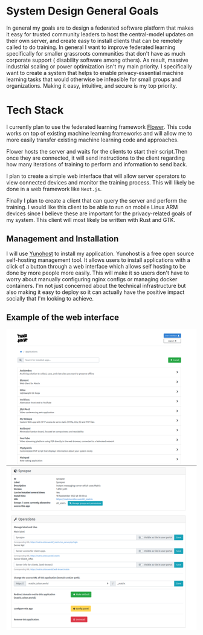 # System Design General Goals

In general my goals are to design a federated software platform that makes it easy for trusted community leaders to host the central-model updates on their own server, and create easy to install clients that can be remotely called to do training. In general I want to improve federated learning specifically for smaller grassroots communities that don't have as much corporate support ( disability software among others). As result, massive industrial scaling or power optimization isn't my main priority. I specifically want to create a system that helps to enable privacy-essential machine learning tasks that would otherwise be infeasible for small groups and organizations. Making it easy, intuitive, and secure is my top priority.

# Tech Stack

I currently plan to use the federated learning framework [Flower](https://flower.dev/). This code works on top of existing machine learning frameworks and will allow me to more easily transfer existing machine learning code and approaches.

Flower hosts the server and waits for the clients to start their script.Then once they are connected, it will send instructions to the client regarding how many iterations of training to perform and information to send back.

I plan to create a simple web interface that will allow server operators to view connected devices and monitor the training process. This will likely be done in a web framework like `Next.js`.

Finally I plan to create a client that can query the server and perform the training. I would like this client to be able to run on mobile Linux ARM devices since I believe these are important for the privacy-related goals of my system. This client will most likely be written with Rust and GTK.

## Management and Installation

I will use [Yunohost](https://yunohost.org/en?q=%2Fdocs) to install my application. Yunohost is a free open source self-hosting management tool. It allows users to install applications with a click of a button through a web interface which allows self hosting to be done by more people more easily. This will make it so users don't have to worry about manually configuring nginx configs or managing docker containers. I'm not just concerned about the technical infrastructure but also making it easy to deploy so it can actually have the positive impact socially that I'm looking to achieve.

## Example of the web interface

![](assets/yunohostapps.png?raw=true)
![](assets/yunoconf.png)
